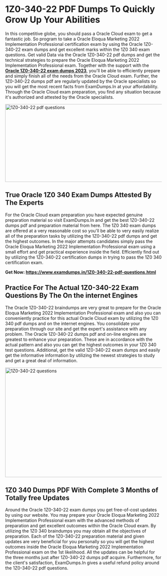 <h1><strong>1Z0-340-22 PDF Dumps To Quickly Grow Up Your Abilities</strong></h1>
<p>In this competitive globe, you should pass a Oracle Cloud exam to get a fantastic job. So program to take a Oracle Eloqua Marketing 2022 Implementation Professional certification exam by using the Oracle 1Z0-340-22 exam dumps and get excellent marks within the 1Z0 340 exam questions. Get valid Data via the Oracle 1Z0-340-22 pdf dumps and get the technical strategies to prepare the Oracle Eloqua Marketing 2022 Implementation Professional exam. Together with the support with the <strong><a href="https://www.examdumps.in/1Z0-340-22-pdf-questions.html">Oracle 1Z0-340-22 exam dumps 2023</a></strong>, you'll be able to efficiently prepare and simply finish all of the needs from the Oracle Cloud exam. Further, the 1Z0-340-22 dumps pdf are regularly updated by the Oracle specialists so you will get the most recent facts from ExamDumps.In at your affordability. Through the Oracle Cloud exam preparation, you find any situation because it's authorized and attested by the Oracle specialists.</p>
<p><img src="https://i.ibb.co/zxJwW90/Copy-of-Online-Classes-Twitter-header-post-Made-with-Poster-My-Wall-1.png" alt="1Z0-340-22 pdf questions" width="750" height="250" /></p>
<h2><strong>True Oracle 1Z0 340 Exam Dumps Attested By The Experts</strong></h2>
<p>For the Oracle Cloud exam preparation you have expected genuine preparation material so visit ExamDumps.In and get the best 1Z0-340-22 dumps pdf and preparation material from here. The 1Z0 340 exam dumps are offered at a very reasonable cost so you'll be able to very easily realize all of the preparation tasks by utilizing the 1Z0-340-22 pdf dumps and get the highest outcomes. In the major attempts candidates simply pass the Oracle Eloqua Marketing 2022 Implementation Professional exam using a small effort and get practical experience inside the field. Efficiently find out by utilizing the 1Z0-340-22 certification dumps in trying to pass the 1Z0 340 certification exam.</p>
<p><strong>Get Now:&nbsp;<a href="https://www.examdumps.in/1Z0-340-22-pdf-questions.html">https://www.examdumps.in/1Z0-340-22-pdf-questions.html</a></strong></p>
<h2><strong>Practice For The Actual 1Z0-340-22 Exam Questions By The On the internet Engines</strong></h2>
<p>The Oracle 1Z0-340-22 braindumps are very great to prepare for the Oracle Eloqua Marketing 2022 Implementation Professional exam and also you can conveniently practice for this actual Oracle Cloud exam by utilizing the 1Z0 340 pdf dumps and on the internet engines. You consolidate your preparation through our site and get the expert's assistance with any problem. The Oracle 1Z0-340-22 dumps pdf and on-line engines are greatest to enhance your preparation. These are in accordance with the actual pattern and also you can get the highest outcomes in your 1Z0 340 test questions. Additional, get the valid 1Z0-340-22 exam dumps and easily get the informative information by utilizing the newest strategies to study and get a great deal of information.</p>
<p><a href="https://www.examdumps.in/1Z0-340-22-pdf-questions.html"><img src="https://i.ibb.co/QkNtdwY/Copy-of-Zoom-Online-Classes-Facebook-Share-Po-Made-with-Poster-My-Wall-1.jpg" alt="1Z0-340-22 questions" width="670" height="352" /></a></p>
<h2><strong>1Z0 340 Dumps PDF With Complete 3 Months of Totally free Updates</strong></h2>
<p>Around the Oracle 1Z0-340-22 exam dumps you get free-of-cost updates by using our website. You may prepare your Oracle Eloqua Marketing 2022 Implementation Professional exam with the advanced methods of preparation and get excellent outcomes within the Oracle Cloud exam. By utilizing the 1Z0 340 braindumps you may obtain all the objectives of preparation. Each of the 1Z0-340-22 preparation material and given updates are very beneficial for you personally so you will get the highest outcomes inside the Oracle Eloqua Marketing 2022 Implementation Professional exam on the 1st likelihood. All the updates can be helpful for the three months just after 1Z0-340-22 dumps pdf acquire. Furthermore, for the client's satisfaction, ExamDumps.In gives a useful refund policy around the 1Z0-340-22 pdf questions.</p>
